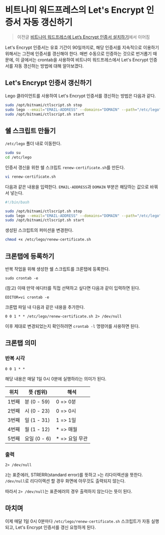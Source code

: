 # 비트나미 워드프레스의 Let's Encrypt 인증서 자동 갱신하기

> 이전글 [비트나미 워드프레스에 Let’s Encrypt 인증서 설치하기](./비트나미-워드프레스에-Letsencrypt-인증서-설치하기.md)에서 이어짐

Let's Encrypt 인증서는 유효 기간이 90일까지로, 해당 인증서를 지속적으로 이용하기 위해서는 그전에 인증서를 갱신해야 한다. 매번 수동으로 인증하는 것으로 번거롭기 때문에, 이 글에서는 crontab을 사용하여 비트나미 워드프레스에서 Let's Encrypt 인증서를 자동 갱신하는 방법에 대해 알아보겠다. 

## Let's Encrypt 인증서 갱신하기

Lego 클라이언트를 사용하여 Let's Encrypt 인증서를 갱신하는 방법은 다음과 같다. 

```bash
sudo /opt/bitnami/ctlscript.sh stop
sudo lego --email="EMAIL-ADDRESS" --domains="DOMAIN" --path="/etc/lego" --http renew
sudo /opt/bitnami/ctlscript.sh start
```

## 쉘 스크립트 만들기 

`/etc/lego` 폴더 내로 이동한다. 

```bash
sudo su
cd /etc/lego
```
인증서 갱신을 위한 쉘 스크립트 ``renew-certificate.sh``를 만든다.

```bash
vi renew-certificate.sh
```

다음과 같은 내용을 입력한다. ``EMAIL-ADDRESS``과 ``DOMAIN`` 부분은 해당하는 값으로 바꿔서 넣는다.

```bash
#!/bin/bash

sudo /opt/bitnami/ctlscript.sh stop
sudo lego --email="EMAIL-ADDRESS" --domains="DOMAIN" --path="/etc/lego" renew
sudo /opt/bitnami/ctlscript.sh start
```
생성된 스크립트의 퍼미션을 변경한다.

```bash
chmod +x /etc/lego/renew-certificate.sh
```

## 크론탭에 등록하기

반복 작업을 위해 생성한 쉘 스크립트를 크론탭에 등록한다.

```
sudo crontab -e
```

(참고) 이때 만약 에디터를 직접 선택하고 싶다면 다음과 같이 입력하면 된다.

```
EDITOR=vi crontab -e
```

크론탭 파일 내 다음과 같은 내용을 추가한다.

```
0 0 1 * * /etc/lego/renew-certificate.sh 2> /dev/null
```

이후 제대로 변경되었는지 확인하려면 `crontab -l` 명령어를 사용하면 된다.

## 크론탭 의미

### 반복 시각

```
0 0 1 * * 
```

해당 내용은 매달 1일 0시 0분에 실행하라는 의미가 된다.

| 위치    | 뜻 (범위)     | 해석          |
|--------|-------------|---------------|
| 1번째   | 분 (0 - 59)  | 0 => 0분      |
| 2번째   | 시 (0 - 23)  | 0 => 0시      |
| 3번째   | 일 (1 - 31)  | 1 => 1일      |
| 4번째   | 월 (1 - 12)  | * => 매월     |
| 5번째   | 요일 (0 - 6)  | * => 요일 무관 |


### 출력

```
2> /dev/null
```
``2``는 표준에러, STRERR(standard error)를 뜻하고 ``>``는 리다이렉션을 뜻한다. ``/dev/null``로 리다이렉션 할 경우 화면에 아무것도 출력되지 않는다.

따라서 ``2> /dev/null``는 표준에러의 경우 출력하지 않는다는 뜻이 된다.

## 마치며

이제 매달 1일 0시 0분마다 ``/etc/lego/renew-certificate.sh`` 스크립트가 자동 실행되고, Let's Encrypt 인증서를 갱신 요청하게 된다. 
